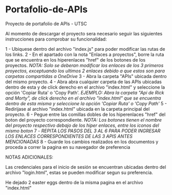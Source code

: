 # Portafolio-de-APIs
 Proyecto de portafolio de APIs - UTSC

Al momento de descargar el proyecto sera necesario seguir las siguientes instrucciones para comprobar su funcionalidad:

1 - Ubiquese dentro del archivo "index.js" para poder modificar las rutas de los links.
2 - En el apartado con la nota "Enlaces a proyectos", borre la ruta que se encuentra en los hiperenlaces "href" de los botones de los proyectos. 
*NOTA: Solo se deberan modificar los enlaces de los 3 primeros proyectos, exceptuando los ultimos 2 enlaces debido a que estos son para carpetas compartidas a OneDrive*
3 - Abra la carpeta "APIs" ubicada dentro del mismo proyecto.
4 - Abra abra cualquier carpeta de las APIs ubicadas dentro de esta y de click derecho en el archivo "index.html" y seleccione la opción 'Copiar Ruta' o 'Copy Path'.
*EJEMPLO: Abra la carpeta "Api de Rick and Morty", de click derecho en el archivo "index.html" que se encuentra dentro de esta misma y seleccione la opción 'Copiar Ruta' o 'Copy Path'*
5 - Redirijase al archivo "index.html" ubicada en la carpeta principal del proyecto.
6 - Pegue entre las comillas dobles de los hiperenlaces "href" del boton del proyecto correspondiente.
*NOTA: Los botones tienen el nombre del proyecto respectivo debajo de los hiper enlaces, entre los iconos del mismo boton*
7 - *REPITA LOS PASOS DEL 3 AL 6 PARA PODER INGRESAR LOS ENLACES CORRESPONDIENTES DE LAS 3 APIS ANTES MENCIONADAS*
8 - Guarde los cambios realizados en los documentos y proceda a correr la pagina en su navegador de preferencia


NOTAS ADICIONALES:

Las credenciales para el inicio de sesión se encuentran ubicadas dentro del archivo "login.html", estas se pueden modificar segun su preferencia.

He dejado 2 easter eggs dentro de la misma pagina en el archivo "index.html"